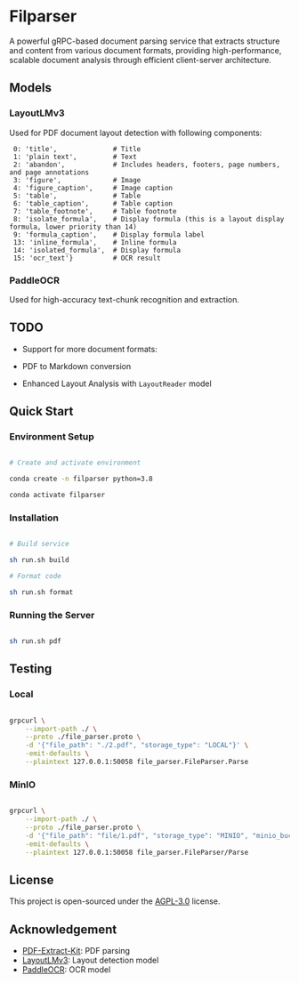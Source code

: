 # Filparser

A powerful gRPC-based document parsing service that extracts structure and content from various document formats, providing high-performance, scalable document analysis through efficient client-server architecture.

## Models

### LayoutLMv3

Used for PDF document layout detection with following components:

```
 0: 'title',              # Title
 1: 'plain text',         # Text
 2: 'abandon',            # Includes headers, footers, page numbers, and page annotations
 3: 'figure',             # Image
 4: 'figure_caption',     # Image caption
 5: 'table',              # Table
 6: 'table_caption',      # Table caption
 7: 'table_footnote',     # Table footnote
 8: 'isolate_formula',    # Display formula (this is a layout display formula, lower priority than 14)
 9: 'formula_caption',    # Display formula label
 13: 'inline_formula',    # Inline formula
 14: 'isolated_formula',  # Display formula
 15: 'ocr_text'}          # OCR result
```

### PaddleOCR

Used for high-accuracy text-chunk recognition and extraction.

## TODO

- Support for more document formats:

- PDF to Markdown conversion

- Enhanced Layout Analysis with `LayoutReader` model


## Quick Start

### Environment Setup

```bash

# Create and activate environment

conda create -n filparser python=3.8

conda activate filparser

```

### Installation

```bash

# Build service

sh run.sh build

# Format code

sh run.sh format

```

### Running the Server

```bash

sh run.sh pdf

```

## Testing

### Local 

```bash

grpcurl \
    --import-path ./ \
    --proto ./file_parser.proto \
    -d '{"file_path": "./2.pdf", "storage_type": "LOCAL"}' \
    -emit-defaults \
    --plaintext 127.0.0.1:50058 file_parser.FileParser.Parse

```

### MinIO 

```bash

grpcurl \
    --import-path ./ \
    --proto ./file_parser.proto \
    -d '{"file_path": "file/1.pdf", "storage_type": "MINIO", "minio_bucket": "test"}' \
    -emit-defaults \
    --plaintext 127.0.0.1:50058 file_parser.FileParser/Parse

```

## License
This project is open-sourced under the [AGPL-3.0](LICENSE) license.
## Acknowledgement
   - [PDF-Extract-Kit](https://github.com/opendatalab/PDF-Extract-Kit): PDF parsing 
   - [LayoutLMv3](https://github.com/microsoft/unilm/tree/master/layoutlmv3): Layout detection model
   - [PaddleOCR](https://github.com/PaddlePaddle/PaddleOCR): OCR model

